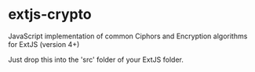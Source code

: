 extjs-crypto
============

JavaScript implementation of common Ciphors and Encryption algorithms for ExtJS (version 4+)

Just drop this into the 'src' folder of your ExtJS folder.

